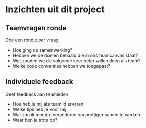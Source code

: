 # Inzichten uit dit project

## Teamvragen ronde

Doe een rondje per vraag

- Hoe ging de samenwerking?
- Hebben we de doelen behaald die in ons teamcanvas staat?
- Wat zouden we de volgende keer beter willen doen als team?
- Welke code conventies hebben we toegepast?

## Individuele feedback

Geef feedback aan teamleden

- Hoe heb je mij als teamlid ervaren
- Welke tips heb je voor mij
- Wat zou ik moeten veranderen om prettiger samen te werken
- Waar ben je trots op?
